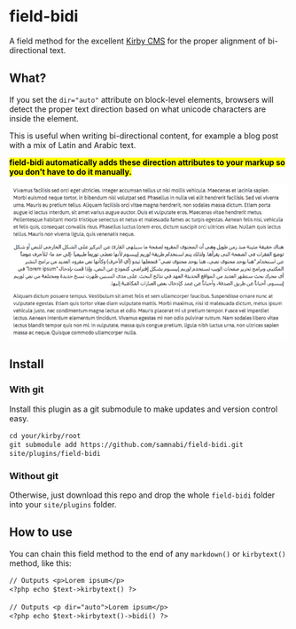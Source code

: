 # field-bidi
A field method for the excellent [Kirby CMS](http://github.com/getkirby) for the proper alignment of bi-directional text.

## What?

If you set the `dir="auto"` attribute on block-level elements, browsers will detect the proper text direction based on what unicode characters are inside the element.

This is useful when writing bi-directional content, for example a blog post with a mix of Latin and Arabic text.

**<mark>field-bidi automatically adds these direction attributes to your markup so you don't have to do it manually.</mark>**

![Example of proper alignment for bi-directional text](paragraphs.png)

## Install

### With git

Install this plugin as a git submodule to make updates and version control easy.

```
cd your/kirby/root
git submodule add https://github.com/samnabi/field-bidi.git site/plugins/field-bidi
```

### Without git

Otherwise, just download this repo and drop the whole `field-bidi` folder into your `site/plugins` folder.

## How to use

You can chain this field method to the end of any `markdown()` or `kirbytext()` method, like this:

```
// Outputs <p>Lorem ipsum</p>
<?php echo $text->kirbytext() ?>

// Outputs <p dir="auto">Lorem ipsum</p>
<?php echo $text->kirbytext()->bidi() ?>
```